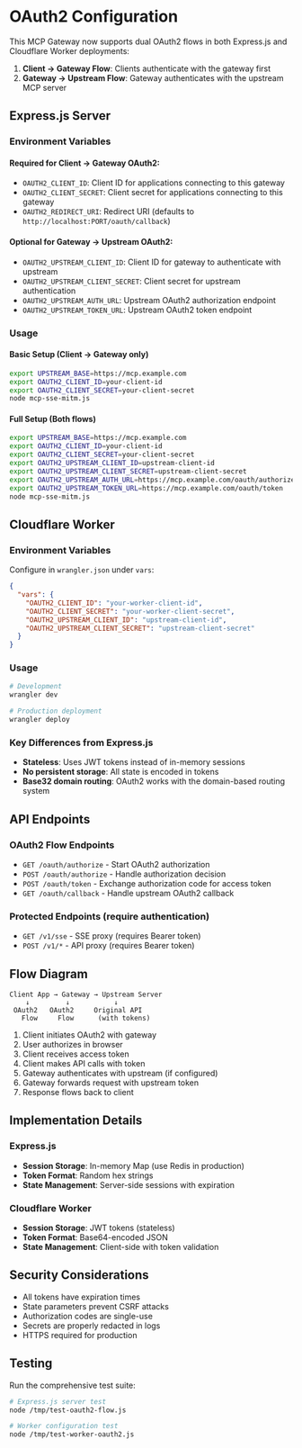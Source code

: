 # OAuth2 Configuration

This MCP Gateway now supports dual OAuth2 flows in both Express.js and Cloudflare Worker deployments:

1. **Client → Gateway Flow**: Clients authenticate with the gateway first
2. **Gateway → Upstream Flow**: Gateway authenticates with the upstream MCP server

## Express.js Server

### Environment Variables

#### Required for Client → Gateway OAuth2:
- `OAUTH2_CLIENT_ID`: Client ID for applications connecting to this gateway
- `OAUTH2_CLIENT_SECRET`: Client secret for applications connecting to this gateway
- `OAUTH2_REDIRECT_URI`: Redirect URI (defaults to `http://localhost:PORT/oauth/callback`)

#### Optional for Gateway → Upstream OAuth2:
- `OAUTH2_UPSTREAM_CLIENT_ID`: Client ID for gateway to authenticate with upstream
- `OAUTH2_UPSTREAM_CLIENT_SECRET`: Client secret for upstream authentication
- `OAUTH2_UPSTREAM_AUTH_URL`: Upstream OAuth2 authorization endpoint
- `OAUTH2_UPSTREAM_TOKEN_URL`: Upstream OAuth2 token endpoint

### Usage

#### Basic Setup (Client → Gateway only)
```bash
export UPSTREAM_BASE=https://mcp.example.com
export OAUTH2_CLIENT_ID=your-client-id
export OAUTH2_CLIENT_SECRET=your-client-secret
node mcp-sse-mitm.js
```

#### Full Setup (Both flows)
```bash
export UPSTREAM_BASE=https://mcp.example.com
export OAUTH2_CLIENT_ID=your-client-id
export OAUTH2_CLIENT_SECRET=your-client-secret
export OAUTH2_UPSTREAM_CLIENT_ID=upstream-client-id
export OAUTH2_UPSTREAM_CLIENT_SECRET=upstream-client-secret
export OAUTH2_UPSTREAM_AUTH_URL=https://mcp.example.com/oauth/authorize
export OAUTH2_UPSTREAM_TOKEN_URL=https://mcp.example.com/oauth/token
node mcp-sse-mitm.js
```

## Cloudflare Worker

### Environment Variables

Configure in `wrangler.json` under `vars`:

```json
{
  "vars": {
    "OAUTH2_CLIENT_ID": "your-worker-client-id",
    "OAUTH2_CLIENT_SECRET": "your-worker-client-secret",
    "OAUTH2_UPSTREAM_CLIENT_ID": "upstream-client-id",
    "OAUTH2_UPSTREAM_CLIENT_SECRET": "upstream-client-secret"
  }
}
```

### Usage

```bash
# Development
wrangler dev

# Production deployment
wrangler deploy
```

### Key Differences from Express.js

- **Stateless**: Uses JWT tokens instead of in-memory sessions
- **No persistent storage**: All state is encoded in tokens
- **Base32 domain routing**: OAuth2 works with the domain-based routing system

## API Endpoints

### OAuth2 Flow Endpoints
- `GET /oauth/authorize` - Start OAuth2 authorization
- `POST /oauth/authorize` - Handle authorization decision
- `POST /oauth/token` - Exchange authorization code for access token
- `GET /oauth/callback` - Handle upstream OAuth2 callback

### Protected Endpoints (require authentication)
- `GET /v1/sse` - SSE proxy (requires Bearer token)
- `POST /v1/*` - API proxy (requires Bearer token)

## Flow Diagram

```
Client App → Gateway → Upstream Server
    ↓         ↓           ↓
 OAuth2   OAuth2     Original API
   Flow     Flow      (with tokens)
```

1. Client initiates OAuth2 with gateway
2. User authorizes in browser
3. Client receives access token
4. Client makes API calls with token
5. Gateway authenticates with upstream (if configured)
6. Gateway forwards request with upstream token
7. Response flows back to client

## Implementation Details

### Express.js
- **Session Storage**: In-memory Map (use Redis in production)
- **Token Format**: Random hex strings
- **State Management**: Server-side sessions with expiration

### Cloudflare Worker
- **Session Storage**: JWT tokens (stateless)
- **Token Format**: Base64-encoded JSON
- **State Management**: Client-side with token validation

## Security Considerations

- All tokens have expiration times
- State parameters prevent CSRF attacks
- Authorization codes are single-use
- Secrets are properly redacted in logs
- HTTPS required for production

## Testing

Run the comprehensive test suite:
```bash
# Express.js server test
node /tmp/test-oauth2-flow.js

# Worker configuration test  
node /tmp/test-worker-oauth2.js
```
